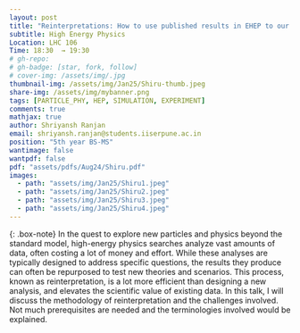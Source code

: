 ```yaml
---
layout: post
title: "Reinterpretations: How to use published results in EHEP to our advantage?"
subtitle: High Energy Physics
Location: LHC 106
Time: 18:30  → 19:30
# gh-repo:
# gh-badge: [star, fork, follow]
# cover-img: /assets/img/.jpg
thumbnail-img: /assets/img/Jan25/Shiru-thumb.jpeg
share-img: /assets/img/mybanner.png
tags: [PARTICLE_PHY, HEP, SIMULATION, EXPERIMENT]
comments: true
mathjax: true
author: Shriyansh Ranjan 
email: shriyansh.ranjan@students.iiserpune.ac.in
position: "5th year BS-MS"
wantimage: false
wantpdf: false
pdf: "assets/pdfs/Aug24/Shiru.pdf"
images:
  - path: "assets/img/Jan25/Shiru1.jpeg"
  - path: "assets/img/Jan25/Shiru2.jpeg"
  - path: "assets/img/Jan25/Shiru3.jpeg"
  - path: "assets/img/Jan25/Shiru4.jpeg"
---
```

{: .box-note}
In the quest to explore new particles and physics beyond the standard model, high-energy physics searches analyze vast amounts of data, often costing a lot of money and effort. While these analyses are typically designed to address specific questions, the results they produce can often be repurposed to test new theories and scenarios. This process, known as reinterpretation, is a lot more efficient than designing a new analysis, and elevates the scientific value of existing data.
In this talk, I will discuss the methodology of reinterpretation and the challenges involved. Not much prerequisites are needed and the terminologies involved would be explained.